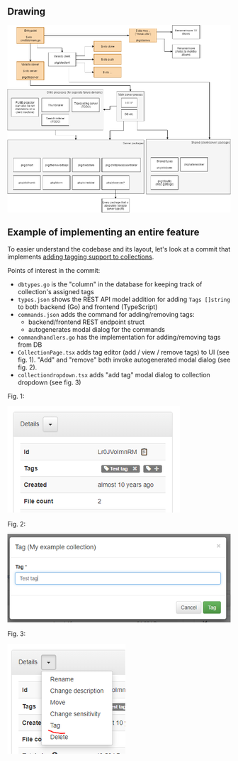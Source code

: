 Drawing
-------

![](drawing.png)


Example of implementing an entire feature
-----------------------------------------

To easier understand the codebase and its layout, let's look at a commit that implements
[adding tagging support to collections](https://github.com/function61/varasto/commit/5117244c57547f21b51cfa548151359ed436dd69).

Points of interest in the commit:

- `dbtypes.go` is the "column" in the database for keeping track of collection's assigned tags
- `types.json` shows the REST API model addition for adding `Tags []string` to both backend
  (Go) and frontend (TypeScript)
- `commands.json` adds the command for adding/removing tags:
	* backend/frontend REST endpoint struct
	* autogenerates modal dialog for the commands
- `commandhandlers.go` has the implementation for adding/removing tags from DB
- `CollectionPage.tsx` adds tag editor (add / view / remove tags) to UI (see fig. 1).
  "Add" and "remove" both invoke autogenerated modal dialog (see fig. 2).
- `collectiondropdown.tsx` adds "add tag" modal dialog to collection dropdown (see fig. 3)

Fig. 1:

![](tageditor.png)

Fig. 2:

![](tag-add-modal.png)

Fig. 3:

![](tag-add.png)
